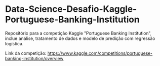 # Data-Science-Desafio-Kaggle-Portuguese-Banking-Institution
Repositório para a competição Kaggle "Portuguese Banking Institution", inclue análise, tratamento de dados e modelo de predição com regressão logística. 

Link da competição: https://www.kaggle.com/competitions/portuguese-banking-institution/overview

